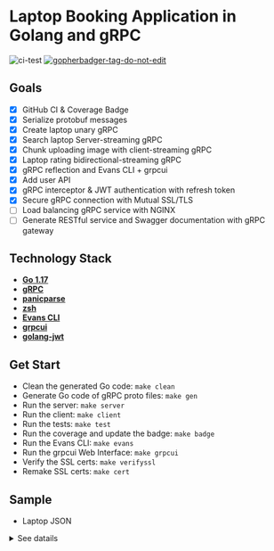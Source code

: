 # Laptop Booking Application in Golang and gRPC

![ci-test](https://github.com/lavantien/go-laptop-booking/actions/workflows/ci.yml/badge.svg?branch=master)
 <a href='https://github.com/jpoles1/gopherbadger' target='_blank'>![gopherbadger-tag-do-not-edit](https://img.shields.io/badge/Go%20Coverage-56%25-brightgreen.svg?longCache=true&style=flat)</a>

## Goals

- [X] GitHub CI & Coverage Badge
- [X] Serialize protobuf messages
- [X] Create laptop unary gRPC
- [X] Search laptop Server-streaming gRPC
- [X] Chunk uploading image with client-streaming gRPC
- [X] Laptop rating bidirectional-streaming gRPC
- [X] gRPC reflection and Evans CLI + grpcui
- [X] Add user API
- [X] gRPC interceptor & JWT authentication with refresh token
- [X] Secure gRPC connection with Mutual SSL/TLS
- [ ] Load balancing gRPC service with NGINX
- [ ] Generate RESTful service and Swagger documentation with gRPC gateway

## Technology Stack

- **[Go 1.17](https://go.dev/)**
- **[gRPC](https://grpc.io/)**
- **[panicparse](https://github.com/maruel/panicparse)**
- **[zsh](https://github.com/ohmyzsh/ohmyzsh)**
- **[Evans CLI](https://github.com/ktr0731/evans)**
- **[grpcui](https://github.com/fullstorydev/grpcui)**
- **[golang-jwt](https://github.com/golang-jwt/jwt)**

## Get Start

- Clean the generated Go code: `make clean`
- Generate Go code of gRPC proto files: `make gen`
- Run the server: `make server`
- Run the client: `make client`
- Run the tests: `make test`
- Run the coverage and update the badge: `make badge`
- Run the Evans CLI: `make evans`
- Run the grpcui Web Interface: `make grpcui`
- Verify the SSL certs: `make verifyssl`
- Remake SSL certs: `make cert`

## Sample

- Laptop JSON

<details>
	<summary>See datails</summary>

```json
{
  "id": "21d24c33-13fc-49cb-9e15-85969be270b5",
  "brand": "Apple",
  "name": "Macbook Pro",
  "cpu": {
    "brand": "AMD",
    "name": "Ryzen 7 PRO 2700U",
    "number_cores": 4,
    "number_threads": 11,
    "min_ghz": 2.4010226599566113,
    "max_ghz": 3.3472808181192493
  },
  "ram": {
    "value": "56",
    "unit": "GIGABYTE"
  },
  "gpus": [
    {
      "brand": "AMD",
      "name": "RX 580",
      "min_ghz": 1.438777166984461,
      "max_ghz": 1.9419486357490028,
      "memory": {
        "value": "6",
        "unit": "GIGABYTE"
      }
    }
  ],
  "storages": [
    {
      "driver": "SSD",
      "memory": {
        "value": "712",
        "unit": "GIGABYTE"
      }
    },
    {
      "driver": "HDD",
      "memory": {
        "value": "3",
        "unit": "TERABYTE"
      }
    }
  ],
  "screen": {
    "size_inch": 15.036544,
    "resolution": {
      "width": 4325,
      "height": 2433
    },
    "panel": "OLED",
    "multitouch": false
  },
  "keyboard": {
    "layout": "AZERTY",
    "backlit": false
  },
  "weight_kg": 1.7960889307648087,
  "price_usd": 1841.1951352165595,
  "release_year": 2015,
  "updated_at": "2022-01-06T22:55:18.744484334Z"
}
```

</details>
